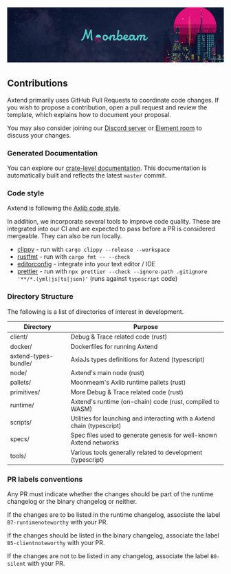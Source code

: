 # ![Axtend](media/axtend-cover.jpg)

## Contributions

Axtend primarily uses GitHub Pull Requests to coordinate code changes. If you wish to propose a
contribution, open a pull request and review the template, which explains how to document your
proposal.

You may also consider joining our [Discord server](https://discord.gg/PfpUATX) or
[Element room](https://app.element.io/#/room/#axtend:matrix.org) to discuss your changes.

### Generated Documentation

You can explore our [crate-level documentation](https://purestake.github.io/axtend).
This documentation is
automatically built and reflects the latest `master` commit.

### Code style

Axtend is following the
[Axlib code style](https://github.com/paritytech/axlib/blob/master/docs/STYLE_GUIDE.md).

In addition, we incorporate several tools to improve code quality. These are integrated into our CI
and are expected to pass before a PR is considered mergeable. They can also be run locally.

* [clippy](https://github.com/rust-lang/rust-clippy) - run with `cargo clippy --release --workspace`
* [rustfmt](https://github.com/rust-lang/rustfmt) - run with `cargo fmt -- --check`
* [editorconfig](https://editorconfig.org/) - integrate into your text editor / IDE
* [prettier](https://prettier.io/) - run with `npx prettier --check --ignore-path .gitignore '**/*.(yml|js|ts|json)'` (runs against `typescript` code)

### Directory Structure

The following is a list of directories of interest in development.

|Directory              |Purpose                                                                     |
| --------------------- | -------------------------------------------------------------------------- |
|client/                | Debug & Trace related code (rust)                                          |
|docker/                | Dockerfiles for running Axtend                                           |
|axtend-types-bundle/ | AxiaJs types definitions for Axtend (typescript)                     |
|node/                  | Axtend's main node (rust)                                                |
|pallets/               | Moonmeam's Axlib runtime pallets (rust)                                |
|primitives/            | More Debug & Trace related code (rust)                                     |
|runtime/               | Axtend's runtime (on-chain) code (rust, compiled to WASM)                |
|scripts/               | Utilities for launching and interacting with a Axtend chain (typescript) |
|specs/                 | Spec files used to generate genesis for well-known Axtend networks       |
|tools/                 | Various tools generally related to development (typescript)                |

### PR labels conventions

Any PR must indicate whether the changes should be part of the runtime changelog or the binary changelog or neither.

If the changes are to be listed in the runtime changelog, associate the label `B7-runtimenoteworthy` with your PR.

If the changes should be listed in the binary changelog, associate the label `B5-clientnoteworthy` with your PR.

If the changes are not to be listed in any changelog, associate the label `B0-silent` with your PR.
